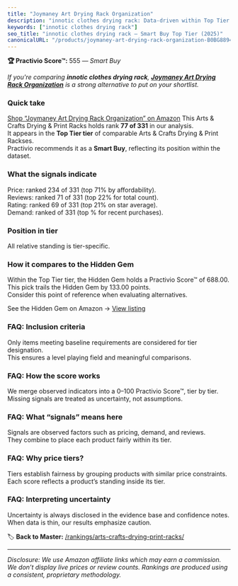 ```yaml
---
title: "Joymaney Art Drying Rack Organization"
description: "innotic clothes drying rack: Data-driven within Top Tier ranking using the Practivio Score™. Positioned by quality, value, demand, findability, momentum."
keywords: ["innotic clothes drying rack"]
seo_title: "innotic clothes drying rack — Smart Buy Top Tier (2025)"
canonicalURL: "/products/joymaney-art-drying-rack-organization-B0BG889413/"
---
```


**🏆 Practivio Score™:** 555 — _Smart Buy_


*If you're comparing **innotic clothes drying rack**, **[Joymaney Art Drying Rack Organization](https://www.amazon.com/dp/B0BG889413?tag=practivio-20)** is a strong alternative to put on your shortlist.*
### Quick take
[Shop “Joymaney Art Drying Rack Organization” on Amazon](https://www.amazon.com/dp/B0BG889413?tag=practivio-20)
This Arts & Crafts Drying & Print Racks holds rank **77 of 331** in our analysis.  
It appears in the **Top Tier tier** of comparable Arts & Crafts Drying & Print Rackses.  
Practivio recommends it as a **Smart Buy**, reflecting its position within the dataset.

### What the signals indicate
Price: ranked 234 of 331 (top 71% by affordability).  
Reviews: ranked 71 of 331 (top 22% for total count).  
Rating: ranked 69 of 331 (top 21% on star average).  
Demand: ranked  of 331 (top % for recent purchases).

### Position in tier
All relative standing is tier-specific.

### How it compares to the Hidden Gem
Within the Top Tier tier, the Hidden Gem holds a Practivio Score™ of 688.00.  
This pick trails the Hidden Gem by 133.00 points.  
Consider this point of reference when evaluating alternatives.  

See the Hidden Gem on Amazon → [View listing](https://www.amazon.com/dp/B007HRDHJA?tag=practivio-20)

### FAQ: Inclusion criteria
Only items meeting baseline requirements are considered for tier designation.  
This ensures a level playing field and meaningful comparisons.

### FAQ: How the score works
We merge observed indicators into a 0–100 Practivio Score™, tier by tier.  
Missing signals are treated as uncertainty, not assumptions.

### FAQ: What “signals” means here
Signals are observed factors such as pricing, demand, and reviews.  
They combine to place each product fairly within its tier.

### FAQ: Why price tiers?
Tiers establish fairness by grouping products with similar price constraints.  
Each score reflects a product’s standing inside its tier.

### FAQ: Interpreting uncertainty
Uncertainty is always disclosed in the evidence base and confidence notes.  
When data is thin, our results emphasize caution.


🏷️ **Back to Master:** [/rankings/arts-crafts-drying-print-racks/](/rankings/arts-crafts-drying-print-racks/)

---
_Disclosure: We use Amazon affiliate links which may earn a commission. We don’t display live prices or review counts. Rankings are produced using a consistent, proprietary methodology._
